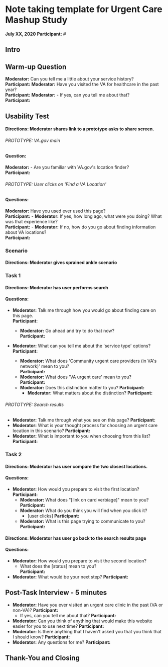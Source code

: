# Note taking template for Urgent Care Mashup Study 

**July XX, 2020**
**Participant:** #



## Intro 
## Warm-up Question

**Moderator:** Can you tell me a little about your service history?<br>
**Participant:** 
**Moderator:** Have you visited the VA for healthcare in the past year?<br>
**Participant:** 
    **Moderator:** - If yes, can you tell me about that?<br>
**Participant:** 


## Usability Test
#### Directions: Moderator shares link to a prototype asks to share screen.

###### PROTOTYPE: VA.gov main
#### Question:
**Moderator:** - Are you familiar with VA.gov's location finder? <br>
**Participant:** <br>

###### PROTOTYPE: User clicks on 'Find a VA Location'
#### Questions:
**Moderator:** Have you used ever used this page? <br>
**Participant:** 
    - **Moderator:** If yes, how long ago, what were you doing? What was that experience like?<br>
**Participant:** 
    - **Moderator:** If no, how do you go about finding information about VA locations?<br>
**Participant:** 

### Scenario
#### Directions: Moderator gives sprained ankle scenario

### Task 1

#### Directions: Moderator has user performs search
#### Questions:

- **Moderator:** Talk me through how you would go about finding care on this page.<br>
**Participant:** 
    - **Moderator:** Go ahead and try to do that now? <br>
**Participant:** 
    
- **Moderator:** What can you tell me about the 'service type' options?<br>
**Participant:** <br>
    - **Moderator:** What does 'Community urgent care providers (in VA's network)' mean to you?<br>
**Participant:** 
    - **Moderator:** What does 'VA urgent care' mean to you?<br>
**Participant:** 
    - **Moderator:** Does this distinction matter to you?
**Participant:** 
        - **Moderator:** What matters about the distinction?
**Participant:** 

###### PROTOTYPE: Search results
- **Moderator:** Talk me through what you see on this page?
**Participant:** 
- **Moderator:** What is your thought process for choosing an urgent care location in this scenario? 
**Participant:** 
- **Moderator:** What is important to you when choosing from this list?
**Participant:** 

### Task 2

#### Directions: Moderator has user compare the two closest locations. 
#### Questions:
- **Moderator:** How would you prepare to visit the first location?
**Participant:** 
    - **Moderator:** What does "[link on card verbiage]" mean to you?
**Participant:** 
    - **Moderator:** What do you think you will find when you click it?
        - [user clicks]
**Participant:** 
    - **Moderator:** What is this page trying to communicate to you?
**Participant:** 
    
#### Directions: Moderator has user go back to the search results page
#### Questions:
- **Moderator:** How would you prepare to visit the second location?
    - What does the [status] mean to you?  
**Participant:** 
- **Moderator:** What would be your next step?
**Participant:** 

## Post-Task Interview - 5 minutes

- **Moderator:** Have you ever visited an urgent care clinic in the past (VA or non-VA)?
**Participant:** 
    - If yes, can you tell me about that?
**Participant:** 
- **Moderator:** Can you think of anything that would make this website easier for you to use next time?
**Participant:** 
- **Moderator:** Is there anything that I haven't asked you that you think that I should know?
**Participant:** 
- **Moderator:** Any questions for me? 
**Participant:** 

## Thank-You and Closing 
